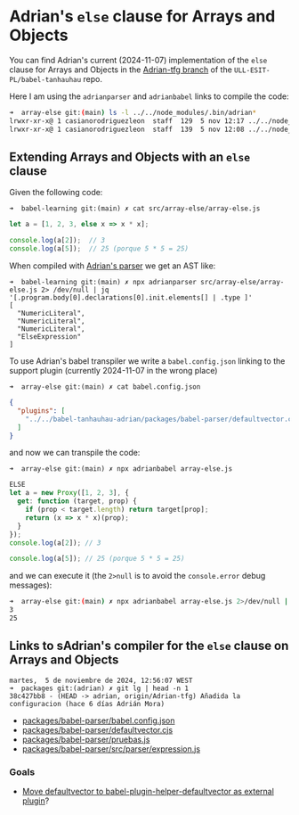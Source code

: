 # Adrian's `else` clause for Arrays and Objects

You can find Adrian's current (2024-11-07) implementation of the `else` clause
for Arrays and Objects in the [Adrian-tfg branch](https://github.com/ULL-ESIT-PL/babel-tanhauhau/tree/Adrian-tfg/packages/babel-parser) of the `ULL-ESIT-PL/babel-tanhauhau` repo.

Here I am using the `adrianparser` and `adrianbabel` links to compile the code:

```bash
➜  array-else git:(main) ls -l ../../node_modules/.bin/adrian*
lrwxr-xr-x@ 1 casianorodriguezleon  staff  129  5 nov 12:17 ../../node_modules/.bin/adrianbabel -> /Users/casianorodriguezleon/campus-virtual/2122/learning/compiler-learning/babel-tanhauhau-adrian/packages/babel-cli/bin/babel.js
lrwxr-xr-x@ 1 casianorodriguezleon  staff  139  5 nov 12:08 ../../node_modules/.bin/adrianparser -> /Users/casianorodriguezleon/campus-virtual/2122/learning/compiler-learning/babel-tanhauhau-adrian/packages/babel-parser/bin/babel-parser.js
```

## Extending Arrays and Objects with an `else` clause

Given the following code:

`➜  babel-learning git:(main) ✗ cat src/array-else/array-else.js`
```javascript
let a = [1, 2, 3, else x => x * x];

console.log(a[2]);  // 3
console.log(a[5]);  // 25 (porque 5 * 5 = 25)
```

When compiled with [Adrian's parser](https://github.com/ULL-ESIT-PL/babel-tanhauhau/blob/Adrian-tfg/packages/babel-parser/src/parser/expression.js) we get an AST like:

```
➜  babel-learning git:(main) ✗ npx adrianparser src/array-else/array-else.js 2> /dev/null | jq '[.program.body[0].declarations[0].init.elements[] | .type ]' 
[
  "NumericLiteral",
  "NumericLiteral",
  "NumericLiteral",
  "ElseExpression"
]
```

To use Adrian's babel transpiler we write a `babel.config.json` linking to the support plugin (currently 2024-11-07 in the wrong place)

`➜  array-else git:(main) ✗ cat babel.config.json`
```json
{
  "plugins": [ 
    "../../babel-tanhauhau-adrian/packages/babel-parser/defaultvector.cjs"
  ]
}
```

and now we can transpile the code:

`➜  array-else git:(main) ✗ npx adrianbabel array-else.js`
```js 
ELSE
let a = new Proxy([1, 2, 3], {
  get: function (target, prop) {
    if (prop < target.length) return target[prop];
    return (x => x * x)(prop);
  }
});
console.log(a[2]); // 3

console.log(a[5]); // 25 (porque 5 * 5 = 25)
```

and we can execute it (the `2>null` is to avoid the `console.error` debug messages):

```bash
➜  array-else git:(main) ✗ npx adrianbabel array-else.js 2>/dev/null | node -
3
25
```

## Links to sAdrian's compiler for the `else` clause on Arrays and Objects

```
martes,  5 de noviembre de 2024, 12:56:07 WEST
➜  packages git:(adrian) ✗ git lg | head -n 1
38c427bb8 - (HEAD -> adrian, origin/Adrian-tfg) Añadida la configuracion (hace 6 días Adrián Mora)
```

- [packages/babel-parser/babel.config.json](https://github.com/ULL-ESIT-PL/babel-tanhauhau/blob/Adrian-tfg/packages/babel-parser/babel.config.json)
- [packages/babel-parser/defaultvector.cjs](https://github.com/ULL-ESIT-PL/babel-tanhauhau/blob/Adrian-tfg/packages/babel-parser/defaultvector.cjs)
- [packages/babel-parser/pruebas.js](https://github.com/ULL-ESIT-PL/babel-tanhauhau/blob/Adrian-tfg/packages/babel-parser/pruebas.js)
- [packages/babel-parser/src/parser/expression.js](https://github.com/ULL-ESIT-PL/babel-tanhauhau/blob/Adrian-tfg/packages/babel-parser/src/parser/expression.js#L2079-L2091)


### Goals

- [Move defaultvector to babel-plugin-helper-defaultvector as external plugin](https://github.com/ULL-ESIT-PL/babel-tanhauhau/issues/13)?

